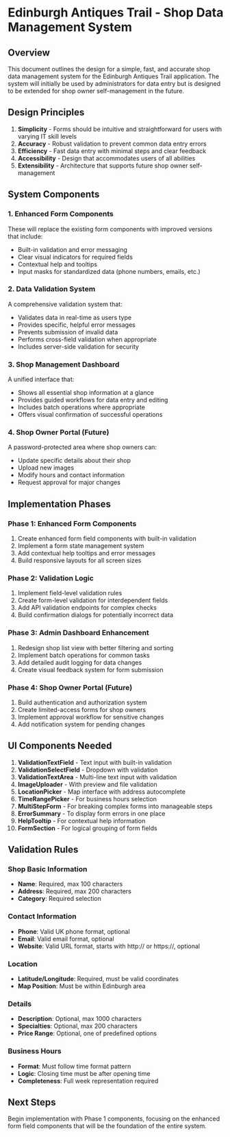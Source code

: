# Edinburgh Antiques Trail - Shop Data Management System

## Overview

This document outlines the design for a simple, fast, and accurate shop data management system for the Edinburgh Antiques Trail application. The system will initially be used by administrators for data entry but is designed to be extended for shop owner self-management in the future.

## Design Principles

1. **Simplicity** - Forms should be intuitive and straightforward for users with varying IT skill levels
2. **Accuracy** - Robust validation to prevent common data entry errors
3. **Efficiency** - Fast data entry with minimal steps and clear feedback
4. **Accessibility** - Design that accommodates users of all abilities
5. **Extensibility** - Architecture that supports future shop owner self-management

## System Components

### 1. Enhanced Form Components

These will replace the existing form components with improved versions that include:

- Built-in validation and error messaging
- Clear visual indicators for required fields
- Contextual help and tooltips
- Input masks for standardized data (phone numbers, emails, etc.)

### 2. Data Validation System

A comprehensive validation system that:

- Validates data in real-time as users type
- Provides specific, helpful error messages
- Prevents submission of invalid data
- Performs cross-field validation when appropriate
- Includes server-side validation for security

### 3. Shop Management Dashboard

A unified interface that:

- Shows all essential shop information at a glance
- Provides guided workflows for data entry and editing
- Includes batch operations where appropriate
- Offers visual confirmation of successful operations

### 4. Shop Owner Portal (Future)

A password-protected area where shop owners can:

- Update specific details about their shop
- Upload new images
- Modify hours and contact information
- Request approval for major changes

## Implementation Phases

### Phase 1: Enhanced Form Components

1. Create enhanced form field components with built-in validation
2. Implement a form state management system
3. Add contextual help tooltips and error messages
4. Build responsive layouts for all screen sizes

### Phase 2: Validation Logic

1. Implement field-level validation rules
2. Create form-level validation for interdependent fields
3. Add API validation endpoints for complex checks
4. Build confirmation dialogs for potentially incorrect data

### Phase 3: Admin Dashboard Enhancement

1. Redesign shop list view with better filtering and sorting
2. Implement batch operations for common tasks
3. Add detailed audit logging for data changes
4. Create visual feedback system for form submission

### Phase 4: Shop Owner Portal (Future)

1. Build authentication and authorization system
2. Create limited-access forms for shop owners
3. Implement approval workflow for sensitive changes
4. Add notification system for pending changes

## UI Components Needed

1. **ValidationTextField** - Text input with built-in validation
2. **ValidationSelectField** - Dropdown with validation
3. **ValidationTextArea** - Multi-line text input with validation
4. **ImageUploader** - With preview and file validation
5. **LocationPicker** - Map interface with address autocomplete
6. **TimeRangePicker** - For business hours selection
7. **MultiStepForm** - For breaking complex forms into manageable steps
8. **ErrorSummary** - To display form errors in one place
9. **HelpTooltip** - For contextual help information
10. **FormSection** - For logical grouping of form fields

## Validation Rules

### Shop Basic Information
- **Name**: Required, max 100 characters
- **Address**: Required, max 200 characters
- **Category**: Required selection

### Contact Information
- **Phone**: Valid UK phone format, optional
- **Email**: Valid email format, optional
- **Website**: Valid URL format, starts with http:// or https://, optional

### Location
- **Latitude/Longitude**: Required, must be valid coordinates
- **Map Position**: Must be within Edinburgh area

### Details
- **Description**: Optional, max 1000 characters
- **Specialties**: Optional, max 200 characters
- **Price Range**: Optional, one of predefined options

### Business Hours
- **Format**: Must follow time format pattern
- **Logic**: Closing time must be after opening time
- **Completeness**: Full week representation required

## Next Steps

Begin implementation with Phase 1 components, focusing on the enhanced form field components that will be the foundation of the entire system.
